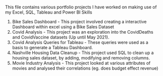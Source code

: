 This file contains various portfolio projects I have worked on making use of my Excel, SQL, Tableau and Power BI Skills

1. Bike Sales Dashboard - This project involved creating a interactive Dashboard within excel using a Bike Sales Dataset 
2. Covid Analysis - This project was an exploration into the CovidDeaths and CovidVaccine datasets (Up until May 2021).
3. Covid Analysis Queries for Tableau - These queries were used as a basis to generate a Tableau Dashboard.
4. Nashville Housing Data Cleanup - This project used SQL to clean up a housing sales dataset, by adding, modifying and removing columns.
5. Movie Industry Analysis - This project looked at various attributes of movies and analysed their correlations (eg. does budget effect revenue)
